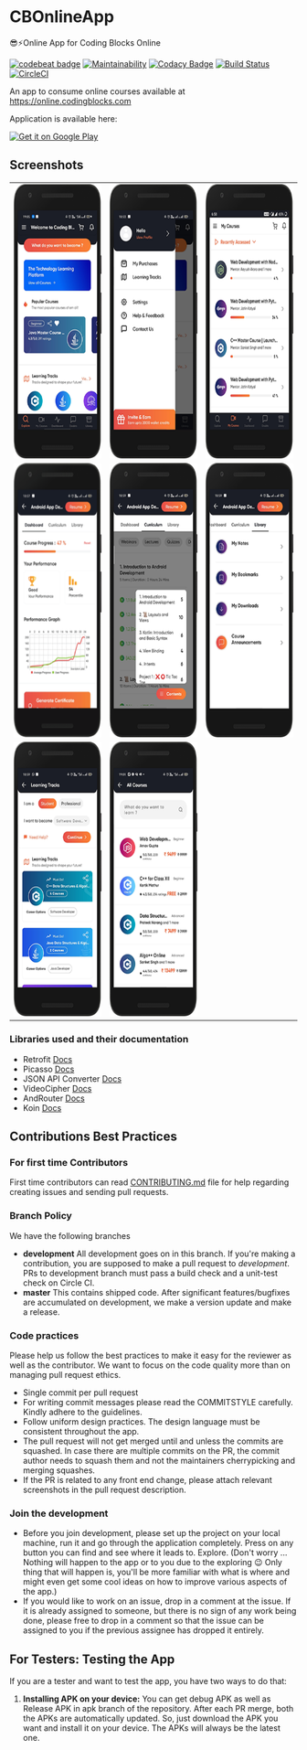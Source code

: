 # CBOnlineApp
😎⚡️Online App for Coding Blocks Online

[![codebeat badge](https://codebeat.co/badges/29c4e81e-f936-47a5-8d9f-2ac15cd9b13d)](https://codebeat.co/projects/github-com-coding-blocks-cbonlineapp-development)
[![Maintainability](https://api.codeclimate.com/v1/badges/fb21e9bcd76c6905d68f/maintainability)](https://codeclimate.com/github/coding-blocks/CBOnlineApp/maintainability)
[![Codacy Badge](https://api.codacy.com/project/badge/Grade/3871ba02cd654b9585f1d9c8bc0f4365)](https://www.codacy.com/app/championswimmer/CBOnlineApp?utm_source=github.com&amp;utm_medium=referral&amp;utm_content=coding-blocks/CBOnlineApp&amp;utm_campaign=Badge_Grade)
[![Build Status](https://travis-ci.org/coding-blocks/CBOnlineApp.svg?branch=development)](https://travis-ci.org/coding-blocks/CBOnlineApp)
[![CircleCI](https://circleci.com/gh/coding-blocks/CBOnlineApp.svg?style=svg)](https://circleci.com/gh/coding-blocks/CBOnlineApp)

An app to consume online courses available at https://online.codingblocks.com

Application is available here:

<a href='https://play.google.com/store/apps/details?id=com.codingblocks.cbonlineapp'><img alt='Get it on Google Play' src='https://play.google.com/intl/en_us/badges/images/generic/en_badge_web_generic.png' height="80"/></a>

## Screenshots
<table>
        <tr>
          <td><img src = "app/screenshots/1.png" height = "480" width="270"></td>
          <td><img src = "app/screenshots/2.png" height = "480" width="270"></td>
          <td><img src = "app/screenshots/3.png" height = "480" width="270"></td>
        </tr>
        <tr>
        <td><img src = "app/screenshots/4.png" height = "480" width="270"></td>
        <td><img src = "app/screenshots/5.png" height = "480" width="270"></td>
        <td><img src = "app/screenshots/6.png" height = "480" width="270"></td>
        </tr>
        <tr>
        <td><img src = "app/screenshots/7.png" height = "480" width="270"></td>
        <td><img src = "app/screenshots/8.png" height = "480" width="270"></td>
        </tr>
</table>    

### Libraries used and their documentation

- Retrofit [Docs](http://square.github.io/retrofit/2.x/retrofit/)
- Picasso [Docs](http://square.github.io/picasso/)
- JSON API Converter [Docs](https://github.com/jasminb/jsonapi-converter)
- VideoCipher [Docs](https://legacysite.vdocipher.com/files/android_javadoc/1.0.0-beta1/)
- AndRouter [Docs](https://github.com/campusappcn/AndRouter)
- Koin [Docs](https://github.com/InsertKoinIO/koin)


## Contributions Best Practices

### For first time Contributors

First time contributors can read [CONTRIBUTING.md](/CONTRIBUTING.md) file for help regarding creating issues and sending pull requests.

### Branch Policy

We have the following branches

 * **development** All development goes on in this branch. If you're making a contribution, you are supposed to make a pull request to _development_. PRs to development branch must pass a build check and a unit-test check on Circle CI.
 * **master** This contains shipped code. After significant features/bugfixes are accumulated on development, we make a version update and make a release.
### Code practices

Please help us follow the best practices to make it easy for the reviewer as well as the contributor. We want to focus on the code quality more than on managing pull request ethics.

 * Single commit per pull request
 * For writing commit messages please read the COMMITSTYLE carefully. Kindly adhere to the guidelines.
 * Follow uniform design practices. The design language must be consistent throughout the app.
 * The pull request will not get merged until and unless the commits are squashed. In case there are multiple commits on the PR, the commit author needs to squash them and not the maintainers cherrypicking and merging squashes.
 * If the PR is related to any front end change, please attach relevant screenshots in the pull request description.

### Join the development

* Before you join development, please set up the project on your local machine, run it and go through the application completely. Press on any button you can find and see where it leads to. Explore. (Don't worry ... Nothing will happen to the app or to you due to the exploring :wink: Only thing that will happen is, you'll be more familiar with what is where and might even get some cool ideas on how to improve various aspects of the app.)
* If you would like to work on an issue, drop in a comment at the issue. If it is already assigned to someone, but there is no sign of any work being done, please free to drop in a comment so that the issue can be assigned to you if the previous assignee has dropped it entirely.

## For Testers: Testing the App
If you are a tester and want to test the app, you have two ways to do that:
1. **Installing APK on your device:** You can get debug APK as well as Release APK in apk branch of the repository. After each PR merge, both the APKs are automatically updated. So, just download the APK you want and install it on your device. The APKs will always be the latest one.
